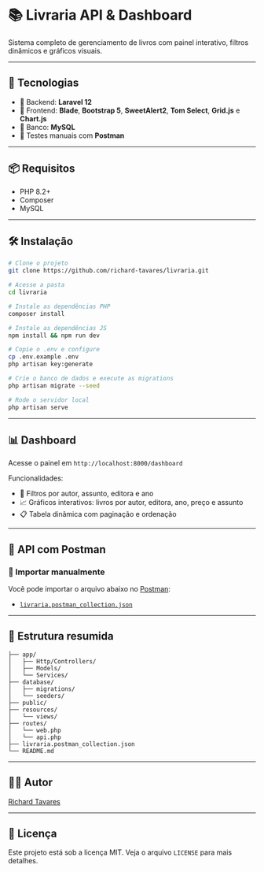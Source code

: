 # 📚 Livraria API & Dashboard

Sistema completo de gerenciamento de livros com painel interativo, filtros dinâmicos e gráficos visuais.

---

## 🚀 Tecnologias

- 🧠 Backend: **Laravel 12**
- 🎨 Frontend: **Blade**, **Bootstrap 5**, **SweetAlert2**, **Tom Select**, **Grid.js** e **Chart.js**
- 💾 Banco: **MySQL**
- 🧪 Testes manuais com **Postman**

---

## 📦 Requisitos

- PHP 8.2+
- Composer
- MySQL

---

## 🛠️ Instalação

```bash
# Clone o projeto
git clone https://github.com/richard-tavares/livraria.git

# Acesse a pasta
cd livraria

# Instale as dependências PHP
composer install

# Instale as dependências JS
npm install && npm run dev

# Copie o .env e configure
cp .env.example .env
php artisan key:generate

# Crie o banco de dados e execute as migrations
php artisan migrate --seed

# Rode o servidor local
php artisan serve
```

---

## 📊 Dashboard

Acesse o painel em `http://localhost:8000/dashboard`

Funcionalidades:

- 📂 Filtros por autor, assunto, editora e ano
- 📈 Gráficos interativos: livros por autor, editora, ano, preço e assunto
- 📋 Tabela dinâmica com paginação e ordenação

---

## 🧪 API com Postman

### 🔄 Importar manualmente

Você pode importar o arquivo abaixo no [Postman](https://www.postman.com):

- [`livraria.postman_collection.json`](livraria.postman_collection.json)

---

## 📁 Estrutura resumida

```
├── app/
│   ├── Http/Controllers/
│   ├── Models/
│   └── Services/
├── database/
│   ├── migrations/
│   └── seeders/
├── public/
├── resources/
│   └── views/
├── routes/
│   └── web.php
│   └── api.php
├── livraria.postman_collection.json
└── README.md
```

---

## 👨‍💻 Autor

[Richard Tavares](https://github.com/richard-tavares)

---

## 📝 Licença

Este projeto está sob a licença MIT. Veja o arquivo `LICENSE` para mais detalhes.
